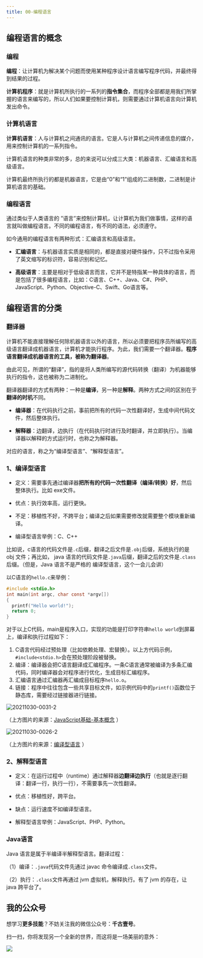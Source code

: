 ```yaml
---
title: 00-编程语言
---
```


<ArticleTopAd></ArticleTopAd>

## 编程语言的概念

### 编程

**编程**：让计算机为解决某个问题而使用某种程序设计语言编写程序代码，并最终得到结果的过程。

**计算机程序**：就是计算机所执行的一系列的**指令集合**，而程序全部都是用我们所掌握的语言来编写的，所以人们如果要控制计算机，则需要通过计算机语言向计算机发出命令。

### 计算机语言

**计算机语言**：人与计算机之间通讯的语言。它是人与计算机之间传递信息的媒介，用来控制计算机的一系列指令。

计算机语言的种类非常的多，总的来说可以分成三大类：机器语言、汇编语言和高级语言。

计算机最终所执行的都是机器语言，它是由“0”和“1”组成的二进制数，二进制是计算机语言的基础。

### 编程语言

通过类似于人类语言的 ”语言”来控制计算机，让计算机为我们做事情，这样的语言就叫做编程语言。不同的编程语言，有不同的语法，必须遵守。

如今通用的编程语言有两种形式：汇编语言和高级语言。

- **汇编语言**：与机器语言实质是相同的，都是直接对硬件操作，只不过指令采用了英文缩写的标识符，容易识别和记忆。

- **高级语言**：主要是相对于低级语言而言，它并不是特指某一种具体的语言，而是包括了很多编程语言，比如：C语言、C++、Java、C#、PHP、JavaScript、Python、Objective-C、Swift、Go语言等。




## 编程语言的分类

### 翻译器

计算机不能直接理解任何除机器语言以外的语言，所以必须要把程序员所编写的高级语言翻译成机器语言，计算机才能执行程序。为此，我们需要一个翻译器。**程序语言翻译成机器语言的工具，被称为翻译器**。

由此可见，所谓的“翻译”，指的是将人类所编写的源代码转换（翻译）为机器能够执行的指令，这也被称为二进制化。

翻译器翻译的方式有两种：一种是**编译**，另一种是**解释**。两种方式之间的区别在于**翻译的时机**不同。

- **编译器**：在代码执行之前，事前把所有的代码一次性翻译好，生成中间代码文件，然后整体执行。

- **解释器**：边翻译，边执行（在代码执行时进行及时翻译，并立即执行）。当编译器以解释的方式运行时，也称之为解释器。

对应的语言，称之为“编译型语言”、“解释型语言”。

### 1、编译型语言

- 定义：需要事先通过编译器**把所有的代码一次性翻译（编译/转换）好**，然后整体执行。比如 exe文件。

- 优点：执行效率高，运行更快。

- 不足：移植性不好，不跨平台；编译之后如果需要修改就需要整个模块重新编译。

- 编译型语言举例：C、C++

比如说，c语言的代码文件是`.c`后缀，翻译之后文件是`.obj`后缀，系统执行的是 obj 文件；再比如， java 语言的代码文件是`.java`后缀，翻译之后的文件是`.class`后缀。（但是，Java 语言不是严格的 编译型语言，这个一会儿会讲）

以C语言的`hello.c`来举例：

```c
#include <stdio.h>
int main(int argc, char const *argv[])
{
  printf("Hello world!");
  return 0;
}
```

对于以上C代码，main是程序入口，实现的功能是打印字符串`hello world`到屏幕上，编译和执行过程如下：

1. C语言代码经过预处理（比如依赖处理、宏替换）。以上方代码示例，`#include<stdio.h>`会在预处理阶段被替换。
2. 编译：编译器会把C语言翻译成汇编程序。一条C语言通常被编译为多条汇编代码，同时编译器会对程序进行优化，生成目标汇编程序。
3. 汇编语言通过汇编器再汇编成目标程序`hello.o`。
4. 链接：程序中往往包含一些共享目标文件，如示例代码中的`printf()`函数位于静态库，需要经过链接器进行链接。



![20211030-0031-2](https://img.smyhvae.com/20211030-0031-2.png)

（上方图片的来源：[JavaScript基础-基本概念](https://www.jianshu.com/p/230093183f47) ）

![20211030-0026-2](http://img.smyhvae.com/20211030-0026-2.png)

（上方图片的来源：[编译型语言](https://p.0x06.cn/zh/program/)  ）



### 2、解释型语言

- 定义：在运行过程中（runtime）通过解释器**边翻译边执行**（也就是逐行翻译：翻译一行，执行一行），不需要事先一次性翻译。

- 优点：移植性好，跨平台。

- 缺点：运行速度不如编译型语言。

- 解释型语言举例：JavaScript、PHP、Python。

### Java语言

Java 语言是属于半编译半解释型语言。翻译过程：

（1）编译：`.java`代码文件先通过 javac 命令编译成`.class`文件。

（2）执行：`.class`文件再通过 jvm 虚拟机，解释执行。有了 jvm 的存在，让 java 跨平台了。



## 我的公众号

想学习**更多技能**？不妨关注我的微信公众号：**千古壹号**。

扫一扫，你将发现另一个全新的世界，而这将是一场美丽的意外：

![](http://img.smyhvae.com/20200102.png)
